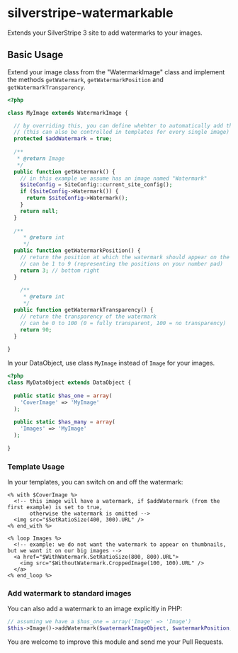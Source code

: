 silverstripe-watermarkable
==========================

Extends your SilverStripe 3 site to add watermarks to your images.

## Basic Usage
Extend your image class from the "WatermarkImage" class and implement the methods `getWatermark`, `getWatermarkPosition` and `getWatermarkTransparency`.
```php
<?php

class MyImage extends WatermarkImage {

  // by overriding this, you can define whehter to automatically add the watermark or not
  // (this can also be controlled in templates for every single image)
  protected $addWatermark = true;
  
  /**
   * @return Image
   */
  public function getWatermark() {
    // in this example we assume has an image named "Watermark"
    $siteConfig = SiteConfig::current_site_config();
    if ($siteConfig->Watermark()) {
      return $siteConfig->Watermark();
    }
    return null;
  }
  
  /**
	 * @return int
	 */
  public function getWatermarkPosition() {
    // return the position at which the watermark should appear on the image
    // can be 1 to 9 (representing the positions on your number pad)
    return 3; // bottom right
  }
  
	/**
	 * @return int
	 */
  public function getWatermarkTransparency() {
    // return the transparency of the watermark
    // can be 0 to 100 (0 = fully transparent, 100 = no transparency)
    return 90;
  }
  
}
```

In your DataObject, use class `MyImage` instead of `Image` for your images.
```php
<?php
class MyDataObject extends DataObject {
  
  public static $has_one = array(
    'CoverImage' => 'MyImage'
  );
  
  public static $has_many = array(
    'Images' => 'MyImage'
  );
  
}
```

### Template Usage
In your templates, you can switch on and off the watermark:
```
<% with $CoverImage %>
  <!-- this image will have a watermark, if $addWatermark (from the first example) is set to true, 
       otherwise the watermark is omitted -->
  <img src="$SetRatioSize(400, 300).URL" />
<% end_with %>

<% loop Images %>
  <!-- example: we do not want the watermark to appear on thumbnails, but we want it on our big images -->
  <a href="$WithWatermark.SetRatioSize(800, 800).URL">
    <img src="$WithoutWatermark.CroppedImage(100, 100).URL" />
  </a>
<% end_loop %>
```

### Add watermark to standard images
You can also add a watermark to an image explicitly in PHP:
```php
// assuming we have a $has_one = array('Image' => 'Image')
$this->Image()->addWatermark($watermarkImageObject, $watermarkPosition, $watermarkTransparency);
```


You are welcome to improve this module and send me your Pull Requests.

